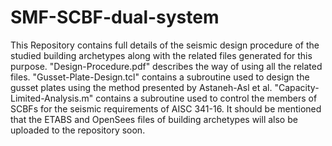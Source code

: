 # SMF-SCBF-dual-system
This Repository contains full details of the seismic design procedure of the studied building archetypes along with the related files generated for this purpose.
"Design-Procedure.pdf" describes the way of using all the related files.
"Gusset-Plate-Design.tcl" contains a subroutine used to design the gusset plates using the method presented by Astaneh-Asl et al.
"Capacity-Limited-Analysis.m" contains a subroutine used to control the members of SCBFs for the seismic requirements of AISC 341-16.
It should be mentioned that the ETABS and OpenSees files of building archetypes will also be uploaded to the repository soon.
